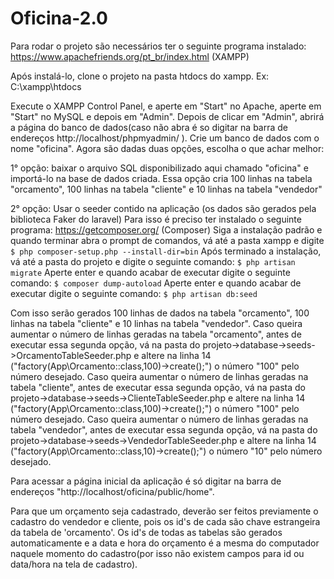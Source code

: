 # Oficina-2.0

Para rodar o projeto são necessários ter o seguinte programa instalado:
https://www.apachefriends.org/pt_br/index.html (XAMPP)

Após instalá-lo, clone o projeto na pasta htdocs do xampp. Ex: C:\xampp\htdocs 

Execute o XAMPP Control Panel, e aperte em "Start" no Apache, aperte em "Start" no MySQL e depois em "Admin".
Depois de clicar em "Admin", abrirá a página do banco de dados(caso não abra é so digitar na barra de endereços http://localhost/phpmyadmin/ ). Crie um banco de dados com o nome "oficina". Agora são dadas duas opções, escolha o que achar melhor:

1° opção: baixar o arquivo SQL disponibilizado aqui chamado "oficina" e importá-lo na base de dados criada. Essa opção cria 100 linhas na tabela "orcamento", 100 linhas na tabela "cliente" e 10 linhas na tabela "vendedor"

2° opção: Usar o seeder contido na aplicação (os dados são gerados pela biblioteca Faker do laravel)
Para isso é preciso ter instalado o seguinte programa:
https://getcomposer.org/ (Composer)
Siga a instalação padrão e quando terminar abra o prompt de comandos, vá até a pasta xampp e digite ```$ php composer-setup.php --install-dir=bin```
Após terminado a instalação, vá até a pasta do projeto e digite o seguinte comando:
```$ php artisan migrate```
Aperte enter e quando acabar de executar digite o seguinte comando:
```$ composer dump-autoload```
Aperte enter e quando acabar de executar digite o seguinte comando:
```$ php artisan db:seed```

Com isso serão gerados 100 linhas de dados na tabela "orcamento", 100 linhas na tabela "cliente" e 10 linhas na tabela "vendedor". Caso queira aumentar o número de linhas geradas na tabela "orcamento", antes de executar essa segunda opção, vá na pasta do projeto->database->seeds->OrcamentoTableSeeder.php e altere na linha 14 ("factory(App\Orcamento::class,100)->create();") o número "100" pelo número desejado. Caso queira aumentar o número de linhas geradas na tabela "cliente", antes de executar essa segunda opção, vá na pasta do projeto->database->seeds->ClienteTableSeeder.php e altere na linha 14 ("factory(App\Orcamento::class,100)->create();") o número "100" pelo número desejado. Caso queira aumentar o número de linhas geradas na tabela "vendedor", antes de executar essa segunda opção, vá na pasta do projeto->database->seeds->VendedorTableSeeder.php e altere na linha 14 ("factory(App\Orcamento::class,10)->create();") o número "10" pelo número desejado.

Para acessar a página inicial da aplicação é só digitar na barra de endereços "http://localhost/oficina/public/home".

Para que um orçamento seja cadastrado, deverão ser feitos previamente o cadastro do vendedor e cliente, pois os id's de cada são chave estrangeira da tabela de 'orcamento'. Os id's de todas as tabelas são gerados automaticamente e a data e hora do orçamento é a mesma do computador naquele momento do cadastro(por isso não existem campos para id ou data/hora na tela de cadastro). 


